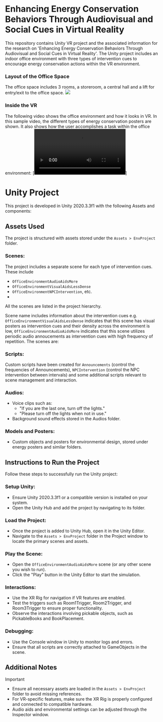 # Enhancing Energy Conservation Behaviors Through Audiovisual and Social Cues in Virtual Reality
This repository contains Unity VR project and the associated information for the research on 'Enhancing Energy Conservation Behaviors Through Audiovisual and Social Cues in Virtual Reality'. The Unity project includes an indoor office environment with three types of intervention cues to encourage energy conservation actions within the VR environment.

### Layout of the Office Space
The office space includes 3 rooms, a storeroom, a central hall and a lift for entry/exit to the office space.
![](https://github.com/user-attachments/assets/4c618dd7-0655-4c73-a4ac-b2f7c7d8161b)

### Inside the VR
The following video shows the office environment and how it looks in VR. In this sample video, the different types of energy conservation posters are shown. It also shows how the user accomplishes a task within the office environment:
[![](https://github.com/aamna21/Enhancing-Energy-Conservation-Behaviors-Through-Audiovisual-and-Social-Cues-in-Virtual-Reality/blob/main/Media%20Files/Office%20Environment%20with%20task.mp4)]
# Unity Project
This project is developed in Unity 2020.3.3f1 with the following Assets and components: 
## Assets Used
The project is structured with assets stored under the `Assets > EnvProject` folder. 
### Scenes:
The project includes a separate scene for each type of intervention cues. These include 
- `OfficeEnvironmentAudioAidsMore`
- `OfficeEnvironmentVisualAidsLessDense`
- `OfficeEnvironmentNPCIntervention`, etc.
- 
All the scenes are listed in the project hierarchy.

Scene name includes information about the intervention cues e.g. `OfficeEnvironmentVisualAidsLessDense` indicates that this scene has visual posters as intervention cues and their density across the environment is low, `OfficeEnvironmentAudioAidsMore` indicates that this scene utilizes periodic audio annoucements as intervention cues with high frequency of repetition. The scenes are:
### Scripts:
Custom scripts have been created for `Announcements` (control the frequencies of Announcements), `NPCIntervention` (control the NPC intervention between intervals) and some additional scripts relevant to scene management and interaction.
### Audios:
- Voice clips such as:
  - "If you are the last one, turn off the lights."
  - "Please turn off the lights when not in use."
- Background sound effects stored in the Audios folder.
### Models and Posters:
- Custom objects and posters for environmental design, stored under energy posters and similar folders.
## Instructions to Run the Project
Follow these steps to successfully run the Unity project:
### Setup Unity:
- Ensure Unity 2020.3.3f1 or a compatible version is installed on your system.
- Open the Unity Hub and add the project by navigating to its folder.
### Load the Project:
- Once the project is added to Unity Hub, open it in the Unity Editor.
- Navigate to the `Assets > EnvProject` folder in the Project window to locate the primary scenes and assets.
### Play the Scene:
- Open the `OfficeEnvironmentAudioAidsMore` scene (or any other scene you wish to run).
- Click the "Play" button in the Unity Editor to start the simulation.
### Interactions:
- Use the XR Rig for navigation if VR features are enabled.
- Test the triggers such as Room1Trigger, Room2Trigger, and Room3Trigger to ensure proper functionality.
- Observe the interactions involving pickable objects, such as PickableBooks and BookPlacement.
### Debugging:
- Use the Console window in Unity to monitor logs and errors.
- Ensure that all scripts are correctly attached to GameObjects in the scene.
## Additional Notes
> [!IMPORTANT]
> - Ensure all necessary assets are loaded in the `Assets > EnvProject` folder to avoid missing references.
> - For VR-specific features, make sure the XR Rig is properly configured and connected to compatible hardware.
> - Audio aids and environmental settings can be adjusted through the Inspector window.
